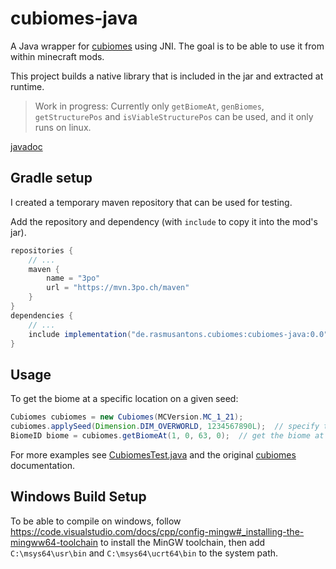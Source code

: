 # cubiomes-java
A Java wrapper for [cubiomes](https://github.com/Cubitect/cubiomes/) using JNI.
The goal is to be able to use it from within minecraft mods.

This project builds a native library that is included in the jar and extracted at runtime.

> Work in progress: Currently only `getBiomeAt`, `genBiomes`, `getStructurePos` and `isViableStructurePos` can be used, and it only runs on linux.

[javadoc](https://3po.ch/cubiomes-java)

## Gradle setup
I created a temporary maven repository that can be used for testing.

Add the repository and dependency (with `include` to copy it into the mod's jar).
```groovy
repositories {
    // ...
    maven {
        name = "3po"
        url = "https://mvn.3po.ch/maven"
    }
}
dependencies {
    // ...
    include implementation("de.rasmusantons.cubiomes:cubiomes-java:0.0")
}
```

## Usage
To get the biome at a specific location on a given seed:
```java
Cubiomes cubiomes = new Cubiomes(MCVersion.MC_1_21);
cubiomes.applySeed(Dimension.DIM_OVERWORLD, 1234567890L);  // specify the dimension and the seed
BiomeID biome = cubiomes.getBiomeAt(1, 0, 63, 0);  // get the biome at (0, 63, 0) with a scale of 1
```

For more examples see [CubiomesTest.java](https://github.com/RasmusAntons/cubiomes-java/blob/main/src/test/java/de/rasmusantons/cubiomes/CubiomesTest.java)
and the original [cubiomes](https://github.com/Cubitect/cubiomes/) documentation.


## Windows Build Setup
To be able to compile on windows, follow https://code.visualstudio.com/docs/cpp/config-mingw#_installing-the-mingww64-toolchain
to install the MinGW toolchain, then add `C:\msys64\usr\bin` and `C:\msys64\ucrt64\bin` to the system path.
